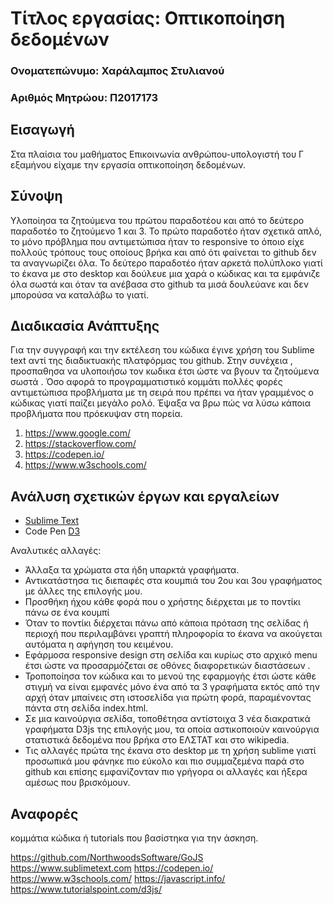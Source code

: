 # Τίτλος εργασίας: Οπτικοποίηση δεδομένων

### Ονοματεπώνυμο: Χαράλαμπος Στυλιανού
### Αριθμός Μητρώου: Π2017173

## Εισαγωγή
 Στα πλαίσια του μαθήματος Επικοινωνία ανθρώπου-υπολογιστή  του Γ εξαμήνου είχαμε την εργασία οπτικοποίηση δεδομένων.

## Σύνοψη
Υλοποίησα τα ζητούμενα του πρώτου παραδοτέου και από το δεύτερο παραδοτέο το ζητούμενο 1 και 3.  Το  πρώτο παραδοτέο ήταν σχετικά απλό, το μόνο πρόβλημα που αντιμετώπισα ήταν το responsive το όποιο είχε πολλούς τρόπους τους οποίους βρήκα και από ότι φαίνεται το github δεν τα αναγνωρίζει όλα. Το δεύτερο παραδοτέο ήταν αρκετά πολύπλοκο γιατί το έκανα με στο desktop και δούλευε μια χαρά ο κώδικας και τα εμφάνιζε όλα σωστά και όταν τα ανέβασα στο github τα μισά δουλεύανε και δεν μπορούσα να καταλάβω το γιατί. 

## Διαδικασία Ανάπτυξης
 Για την συγγραφή και την εκτέλεση του κώδικα έγινε χρήση του Sublime text αντί της διαδικτυακής  πλατφόρμας του github. Στην συνέχεια , προσπαθησα να υλοποιήσω τον κωδικα έτσι ώστε να βγουν τα ζητούμενα σωστά . Όσο αφορά το προγραμματιστικό κομμάτι πολλές φορές αντιμετώπισα προβλήματα με τη σειρά που πρέπει να ήταν γραμμένος ο κώδικας γιατί παίζει μεγάλο ρολό. Έψαξα να βρω πώς να λύσω κάποια προβλήματα που πρόεκυψαν στη πορεία.
1.	https://www.google.com/
2.	https://stackoverflow.com/
3.	https://codepen.io/
4.	https://www.w3schools.com/

## Ανάλυση σχετικών έργων και εργαλείων
* [Sublime Text](https://www.sublimetext.com// 'Sublime Text')
* Code Pen [D3]( https://codepen.io/'D3') 



Αναλυτικές αλλαγές:
*	Άλλαξα τα χρώματα στα ήδη υπαρκτά γραφήματα.
*	Αντικατάστησα τις διεπαφές στα κουμπιά του 2ου και 3ου γραφήματος με άλλες της επιλογής μου.
*	Προσθήκη ήχου κάθε φορά που ο χρήστης διέρχεται με το ποντίκι πάνω σε ένα κουμπί
*	Όταν το ποντίκι διέρχεται πάνω από κάποια πρόταση της σελίδας ή περιοχή που περιλαμβάνει γραπτή πληροφορία το έκανα να ακούγεται αυτόματα η αφήγηση του κειμένου.
*  	Εφάρμοσα responsive design στη σελίδα και κυρίως στο αρχικό menu έτσι ώστε να προσαρμόζεται σε οθόνες διαφορετικών διαστάσεων .
*	Τροποποίησα τον κώδικα και το μενού της εφαρμογής έτσι ώστε κάθε στιγμή να είναι εμφανές μόνο ένα από τα 3 γραφήματα εκτός από την αρχή όταν μπαίνεις στη ιστοσελίδα για πρώτη φορά, παραμένοντας πάντα στη σελίδα index.html.
*	Σε μια καινούργια σελίδα, τοποθέτησα αντίστοιχα 3 νέα διακρατικά γραφήματα D3js της επιλογής μου, τα οποία αστικοποιούν καινούργια στατιστικά δεδομένα που βρήκα στο ΕΛΣΤΑΤ και στο wikipedia.
*	Τις αλλαγές πρώτα της έκανα στο desktop με τη χρήση sublime γιατί προσωπικά μου φάνηκε πιο εύκολο και πιο συμμαζεμένα παρά στο github και επίσης εμφανίζονταν πιο γρήγορα οι αλλαγές και ήξερα αμέσως που βρισκόμουν.



## Αναφορές
κομμάτια κώδικα ή tutorials που βασίστηκα για την άσκηση.

https://github.com/NorthwoodsSoftware/GoJS
https://www.sublimetext.com
https://codepen.io/
https://www.w3schools.com/
https://javascript.info/
https://www.tutorialspoint.com/d3js/
